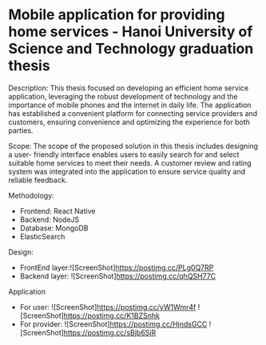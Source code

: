 # Mobile application for providing home services -  Hanoi University of Science and Technology graduation thesis
  Description: This thesis focused on developing an efficient home
service application, leveraging the robust development of technology and the
importance of mobile phones and the internet in daily life. The application has
established a convenient platform for connecting service providers and customers,
ensuring convenience and optimizing the experience for both parties.

  Scope: The scope of the proposed solution in this thesis includes designing a user-
friendly interface enables users to easily search for and select suitable home
services to meet their needs. A customer review and rating system was integrated into the application to ensure service quality and reliable feedback.

 Methodology: 
 - Frontend: React Native
 - Backend: NodeJS
 - Database: MongoDB
 - ElasticSearch

Design:
  - FrontEnd layer:![ScreenShot]https://postimg.cc/PLg0Q7RP
  - Backend layer: ![ScreenShot]https://postimg.cc/qhQSH77C

Application
  - For user:
    ![ScreenShot]https://postimg.cc/yW1Wmr4f
    ![ScreenShot]https://postimg.cc/K1BZSnhk
  - For provider:
    ![ScreenShot]https://postimg.cc/HjndsGCC
    ![ScreenShot]https://postimg.cc/sBjb6SjR
